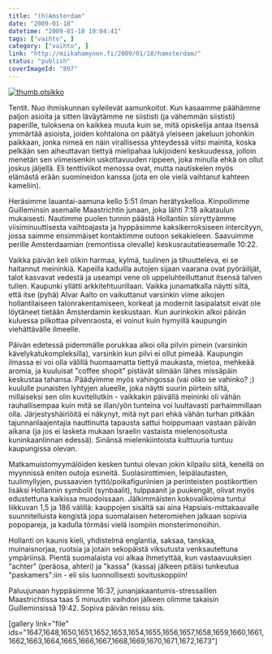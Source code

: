 ```yaml
---
title: "(h)Amsterdam"
date: "2009-01-18"
datetime: "2009-01-18 10:04:41"
tags: ["vaihto", ]
category: ["vaihto", ]
link: "http://miikahamynen.fi/2009/01/18/hamsterdam/"
status: "publish"
coverImageId: "897"
---
```


[![](http://miikahamynen.fi/wp-content/uploads/2009/01/thumb.otsikko2.jpg "thumb.otsikko")](http://miikahamynen.fi/2009/01/18/hamsterdam/thumb-otsikko-7/)

Tentit. Nuo ihmiskunnan syleilevät aamunkoitot. Kun kasaamme päähämme paljon asioita ja sitten läväytämme ne siististi (ja vähemmän siististi) paperille, tuloksena on kaikkea muuta kuin se, mitä opiskelija antaa itsensä ymmärtää asioista, joiden kohtalona on päätyä yleiseen jakeluun johonkin paikkaan, jonka nimeä en näin virallisessa yhteydessä viitsi mainita, koska pelkään sen aiheuttavan tiettyä mielipahaa lukijoideni keskuudessa, jolloin menetän sen viimeisenkin uskottavuuden rippeen, joka minulla ehkä on ollut joskus jäljellä. Eli tenttiviikot menossa ovat, mutta nautiskelen myös elämästä erään suomineidon kanssa (jota en ole vielä vaihtanut kahteen kameliin).

Heräsimme lauantai-aamuna kello 5:51 ilman herätyskelloa. Kinpoilimme Guilleminsin asemalle Maastrichtin junaan, joka lähti 7:18 aikataulun mukaisesti. Nautimme puolen tunnin päästä Hollantiin siirryttyämme viisiminuuttisesta vaihtoajasta ja hyppäsimme kaksikerroksiseen intercityyn, jossa saimme ensimmäiset kontaktimme outoon sekakieleen. Saavuimme perille Amsterdaamian (remontissa olevalle) keskusrautatieasemalle 10:22.

Vaikka päivän keli olikin harmaa, kylmä, tuulinen ja tihuutteleva, ei se haitannut meininkiä. Kapeilla kaduilla autojen sijaan vaarana ovat pyöräilijät, talot kasvavat vedestä ja useampi vene oli uppeluhteilluttanut itsensä talven tullen. Kaupunki yllätti arkkitehtuurillaan. Vaikka junamatkalla näytti siltä, että itse (pyhä) Alvar Aalto on vaikuttanut varsinkin viime aikojen hollantilaiseen talonrakentamiseen, korkeat ja modernit lasipalatsit eivät ole löytäneet tietään Amsterdamin keskustaan. Kun aurinkokin alkoi päivän kuluessa pilkottaa pilvenraosta, ei voinut kuin hymyillä kaupungin viehättävälle ilmeelle.

Päivän edetessä pidemmälle porukkaa alkoi olla pilvin pimein (varsinkin kävelykatukompleksilla), varsinkin kun pilvi ei ollut pimeää. Kaupungin ilmassa ei voi olla välillä huomaamatta tiettyä maukasta, mietoa, mehkeää aromia, ja kuuluisat "coffee shopit" pistävät silmään lähes missäpäin keskustaa tahansa. Päädyimme myös vahingossa (vai oliko se vahinko? ;) kuululle punaisten lyhtyjen alueelle, joka näytti suurin piirtein siltä, millaiseksi sen olin kuvitellutkin - vaikkakin päivällä meininki oli vähän rauhallisempaa kuin mitä se illan/yön tunteina voi luultavasti parhaimmillaan olla. Järjestyshäiriöitä ei näkynyt, mitä nyt pari ehkä vähän turhan pitkään tajunnanlaajentajia nauttinutta tapausta sattui hoippumaan vastaan päivän aikana (ja jos ei lasketa mukaan Israelin vastaista mielenosoitusta kuninkaanlinnan edessä). Sinänsä mielenkiintoista kulttuuria tuntuu kaupungissa olevan.

Matkamuistomyymälöiden kesken tuntui olevan jokin kilpailu siitä, kenellä on myynnissä eniten outoja esineitä. Suolasirottimien, leipälautasten, tuulimyllyjen, pussaavien tyttö/poikafiguriinien ja perinteisten postikorttien lisäksi Hollannin symbolit (synbaalit), tulppaanit ja puukengät, olivat myös edustettuna kaikissa muodoissaan. Jälkimmäisten kokovalikoima tuntui liikkuvan 1,5 ja 186 välillä: kauppojen sisältä sai aina Hapsiais-mittakaavalle suunnitelluista kengistä jopa suomalaisen heteromiehen jalkaan sopivia popopareja, ja kadulla törmäsi vielä isompiin monsterimonoihin.

Hollanti on kaunis kieli, yhdistelmä englantia, saksaa, tanskaa, muinaisnorjaa, ruotsia ja jotain sekopäistä viksutusta venksautettuna ympäriinsä. Pientä suomalaista voi alkaa ihmetyttää, kun vastaavuuksien "achter" (peräosa, ahteri) ja "kassa" (kassa) jälkeen pitäisi tunkeutua "paskamers":iin - eli siis luonnollisesti sovituskoppiin!

Paluujunaan hyppäsimme 16:37, junanjakaantumis-stressaillen Maastrichtissa taas 5 minuutin vaihdon jälkeen olimme takaisin Guilleminsissä 19:42. Sopiva päivän reissu siis.

\[gallery link="file" ids="1647,1648,1650,1651,1652,1653,1654,1655,1656,1657,1658,1659,1660,1661,1662,1663,1664,1665,1666,1667,1668,1669,1670,1671,1672,1673"\]
